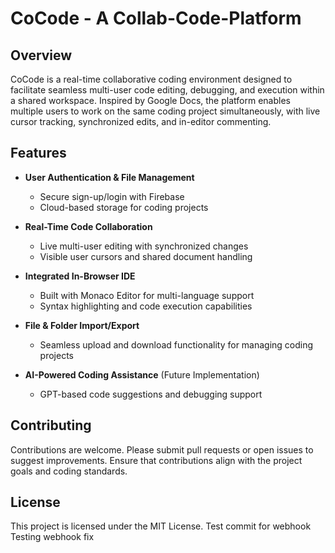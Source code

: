 # CoCode - A Collab-Code-Platform

## Overview
CoCode is a real-time collaborative coding environment designed to facilitate seamless multi-user code editing, debugging, and execution within a shared workspace. Inspired by Google Docs, the platform enables multiple users to work on the same coding project simultaneously, with live cursor tracking, synchronized edits, and in-editor commenting.

## Features

- **User Authentication & File Management**
  - Secure sign-up/login with Firebase
  - Cloud-based storage for coding projects

- **Real-Time Code Collaboration**
  - Live multi-user editing with synchronized changes
  - Visible user cursors and shared document handling

- **Integrated In-Browser IDE**
  - Built with Monaco Editor for multi-language support
  - Syntax highlighting and code execution capabilities

- **File & Folder Import/Export**
  - Seamless upload and download functionality for managing coding projects

- **AI-Powered Coding Assistance** (Future Implementation)
  - GPT-based code suggestions and debugging support

## Contributing
Contributions are welcome. Please submit pull requests or open issues to suggest improvements. Ensure that contributions align with the project goals and coding standards.

## License
This project is licensed under the MIT License.
Test commit for webhook
Testing webhook fix
